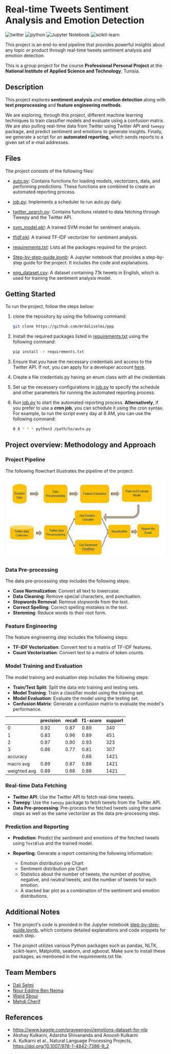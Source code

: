 # Real-time Tweets Sentiment Analysis and Emotion Detection

![twitter](https://img.shields.io/badge/Twitter-1DA1F2?style=for-the-badge&logo=twitter&logoColor=white)
![python](https://img.shields.io/badge/Python-3776AB?style=for-the-badge&logo=python&logoColor=white)
![Jupyter Notebook](https://img.shields.io/badge/jupyter-%23FA0F00.svg?style=for-the-badge&logo=jupyter&logoColor=white)
![scikit-learn](https://img.shields.io/badge/scikit--learn-%23F7931E.svg?style=for-the-badge&logo=scikit-learn&logoColor=white)

This project is an end-to-end pipeline that provides powerful insights about any topic or product through real-time tweets sentiment analysis and emotion detection.

This is a group project for the course **Professional Personal Project** at the **National Institute of Applied Science and Technology**, Tunisia.

## Description

This project explores **sentiment analysis** and **emotion detection** along with **text preprocessing** and **feature engineering methods**. 

We are exploring, through this project, different machine learning techniques to train classifier models and evaluate using a confusion matrix. 
We are also pulling real-time data from Twitter using Twitter API and `tweepy` package, and predict sentiment and emotions to generate insights. Finally, we generate a script for an **automated reporting**, which sends reports to a given set of e-mail addresses.

## Files

The project consists of the following files:

- [auto.py](/auto.py): Contains functions for loading models, vectorizers, data, and performing predictions. These functions are combined to create an automated reporting process.

- [job.py](/job.py): Implements a scheduler to run auto.py daily.

- [twitter_search.py](/twitter_search.py): Contains functions related to data fetching through Tweepy and the Twitter API.
   
- [svm_model.pkl](/svm_model.pkl): A trained SVM model for sentiment analysis.
   
- [tfidf.pkl](/tfidf.pkl): A trained TF-IDF vectorizer for sentiment analysis.

- [requirements.txt](/requirements.txt): Lists all the packages required for the project.

- [Step-by-step-guide.ipynb](/Step-by-step-guide.ipynb): A Jupyter notebook that provides a step-by-step guide for the project. It includes the code and explanations.

- [eng_dataset.csv](/eng_dataset.csv): A dataset containing 7.1k tweets in English, which is used for training the sentiment analysis model.

## Getting Started

To run the project, follow the steps below:

1. clone the repository by using the following command:

    ```bash
    git clone https://github.com/mrdaliselmi/ppp
    ```

2. Install the required packages listed in [requirements.txt](requirements.txt) using the following command:
    
    ```bash
    pip install -r requirements.txt
    ```
3. Ensure that you have the necessary credentials and access to the Twitter API. If not, you can apply for a developer account [here](https://developer.twitter.com/en/apply-for-access).
   
4. Create a file credentials.py having an enum class with all the credentials

5. Set up the necessary configurations in [job.py](/job.py) to specify the schedule and other parameters for running the automated reporting process.

6. Run [job.py](/job.py) to start the automated reporting process. **Alternatively**, if you prefer to use a **cron job**, you can schedule it using the cron syntax. For example, to run the script every day at 8 AM, you can use the following command:

    ```bash
    0 8 * * * python3 /path/to/auto.py
    ```
## Project overview: Methodology and Approach

### Project Pipeline

The following flowchart illustrates the pipeline of the project:

![flowchart](/flowchart.png)

### Data Pre-processing

The data pre-processing step includes the following steps:
- **Case Normalization**: Convert all text to lowercase.
- **Data Cleaning**: Remove special characters, and ponctuation.
- **Stopwords Removal**: Remove stopwords from the text.
- **Correct Spelling**: Correct spelling mistakes in the text.
- **Stemming**: Reduce words to their root form.

### Feature Engineering

The feature engineering step includes the following steps:
- **TF-IDF Vectorization**: Convert text to a matrix of TF-IDF features.
- **Count Vectorization**: Convert text to a matrix of token counts.

### Model Training and Evaluation

The model training and evaluation step includes the following steps:
- **Train/Test Split**: Split the data into training and testing sets.
- **Model Training**: Train a classifier model using the training set.
- **Model Evaluation**: Evaluate the model using the testing set.
- **Confusion Matrix**: Generate a confusion matrix to evaluate the model's performance.
  
|       | precision | recall | f1-score | support |
|-------|-----------|--------|----------|---------|
|   0   |   0.92    |  0.87  |   0.89   |   340   |
|   1   |   0.83    |  0.96  |   0.89   |   451   |
|   2   |   0.97    |  0.90  |   0.93   |   323   |
|   3   |   0.86    |  0.77  |   0.81   |   307   |
|   accuracy  |           |        |   0.88   |   1421  |
|  macro avg |   0.89    |  0.87  |   0.88   |   1421  |
|weighted avg|   0.89    |  0.88  |   0.88   |   1421  |

### Real-time Data Fetching

- **Twitter API**: Use the Twitter API to fetch real-time tweets.
- **Tweepy**: Use the `tweepy` package to fetch tweets from the Twitter API.
- **Data Pre-processing**: Pre-process the fetched tweets using the same steps as well as the same vectorizer as the data pre-processing step.

### Prediction and Reporting

- **Prediction**: Predict the sentiment and emotions of the fetched tweets using `TextBlob` and the trained model.

- **Reporting**: Generate a report containing the following information:
    - Emotion distribution pie Chart
    - Sentiment distribution pie Chart
    - Statistics about the number of tweets, the number of positive, negative, and neutral tweets, and the number of tweets for each emotion.
    - A stacked bar plot as a combination of the sentiment and emotion distributions.

## Additional Notes

- The project's code is provided in the Jupyter notebook [step-by-step-guide.ipynb](/Step-by-step-guide.ipynb), which contains detailed explanations and code snippets for each step.

- The project utilizes various Python packages such as pandas, NLTK, scikit-learn, Matplotlib, seaborn, and xgboost. Make sure to install these packages, as mentioned in the requirements.txt file.

## Team Members
- [Dali Selmi](https://github.com/mrdaliselmi)
- [Nour Eddine Ben Nejma](https://github.com/Lakhdher)
- [Walid Sboui](https://github.com/walid192)
- [Mehdi Cherif](https://github.com/mehdixlabetix)

## References

- https://www.kaggle.com/praveengovi/emotions-dataset-for-nlp
- Akshay Kulkarni, Adarsha Shivananda and Anoosh Kulkarni
- A. Kulkarni et al., Natural Language Processing Projects, https://doi.org/10.1007/978-1-4842-7386-9_2